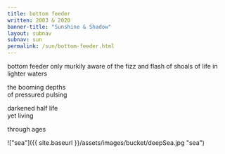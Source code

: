 ```yaml
---
title: bottom feeder
written: 2003 & 2020
banner-title: "Sunshine & Shadow" 
layout: subnav
subnav: sun
permalink: /sun/bottom-feeder.html
---
```


<div class="poem">
bottom feeder  
only murkily aware  
of the fizz and flash  
of shoals of life  
in lighter waters  

the booming depths  
of pressured pulsing  
  
darkened half life  
yet living  

through ages  
</div>

!["sea"]({{ site.baseurl }}/assets/images/bucket/deepSea.jpg "sea")
